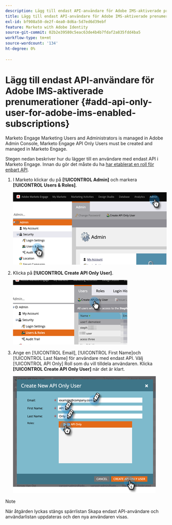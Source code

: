 ```yaml
---
description: Lägg till endast API-användare för Adobe IMS-aktiverade prenumerationer - Marketo Docs - produktdokumentation
title: Lägg till endast API-användare för Adobe IMS-aktiverade prenumerationer
exl-id: bf908a50-de2f-4ea0-8d6a-5d7ed6d39ebf
feature: Marketo with Adobe Identity
source-git-commit: 02b2e39580c5eac63de4b4b7fdaf2a835fdd4ba5
workflow-type: tm+mt
source-wordcount: '134'
ht-degree: 0%

---
```


# Lägg till endast API-användare för Adobe IMS-aktiverade prenumerationer {#add-api-only-user-for-adobe-ims-enabled-subscriptions}

Marketo Engage Marketing Users and Administrators is managed in Adobe Admin Console, Marketo Engage API Only Users must be created and managed in Marketo Engage.

Stegen nedan beskriver hur du lägger till en användare med endast API i Marketo Engage. Innan du gör det måste du ha [har etablerat en roll för enbart API](/help/marketo/product-docs/administration/users-and-roles/create-an-api-only-user-role.md).

1. I Marketo klickar du på **[!UICONTROL Admin]** och markera **[!UICONTROL Users & Roles]**.

   ![](assets/add-api-only-user-for-adobe-ims-1.png)

1. Klicka på **[!UICONTROL Create API Only User]**.

   ![](assets/add-api-only-user-for-adobe-ims-2.png)

1. Ange en [!UICONTROL Email], [!UICONTROL First Name]och [!UICONTROL Last Name] för användare med endast API. Välj [!UICONTROL API Only] Roll som du vill tilldela användaren. Klicka **[!UICONTROL Create API Only User]** när det är klart.

   ![](assets/add-api-only-user-for-adobe-ims-3.png)

>[!NOTE]
>
>När åtgärden lyckas stängs spärrlistan Skapa endast API-användare och användarlistan uppdateras och den nya användaren visas.
